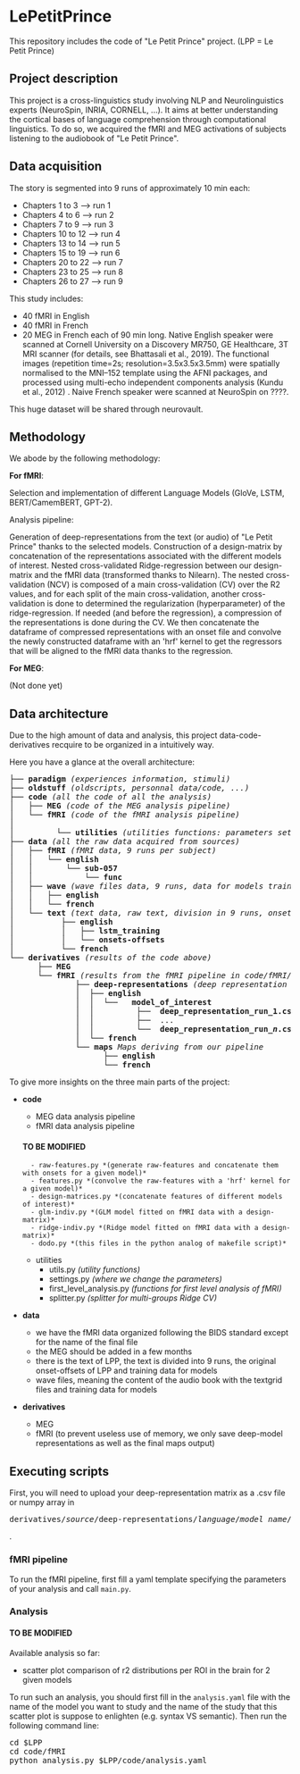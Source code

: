 # LePetitPrince


This repository includes the code of "Le Petit Prince" project.
(LPP = Le Petit Prince)



## Project description

This project is a cross-linguistics study involving NLP and Neurolinguistics experts (NeuroSpin, INRIA, CORNELL, ...).
It aims at better understanding the cortical bases of language comprehension through computational linguistics.
To do so, we acquired the fMRI and MEG activations of subjects listening to the audiobook of "Le Petit Prince".



## Data acquisition

The story is segmented into 9 runs of approximately 10 min each:
- Chapters 1 to 3 --> run 1
- Chapters 4 to 6 --> run 2
- Chapters 7 to 9 --> run 3
- Chapters 10 to 12 --> run 4
- Chapters 13 to 14 --> run 5
- Chapters 15 to 19 --> run 6
- Chapters 20 to 22 --> run 7
- Chapters 23 to 25 --> run 8
- Chapters 26 to 27 --> run 9


This study includes:
- 40 fMRI in English
- 40 fMRI in French
- 20 MEG in French
each of 90 min long.
Native English speaker were scanned at Cornell University on a Discovery MR750, GE Healthcare, 3T MRI scanner (for details, see Bhattasali et al., 2019). The functional images (repetition time=2s; resolution=3.5x3.5x3.5mm) were spatially normalised to the MNI–152 template using the AFNI packages, and processed using multi-echo independent components analysis (Kundu et al., 2012) .
Naive French speaker were scanned at NeuroSpin on ????.


This huge dataset will be shared through neurovault.


## Methodology

We abode by the following methodology:

**For fMRI**:

Selection and implementation of different Language Models (GloVe, LSTM, BERT/CamemBERT, GPT-2).

Analysis pipeline:

Generation of deep-representations from the text (or audio) of "Le Petit Prince" thanks to the selected models.
Construction of a design-matrix by concatenation of the representations associated with the different models of interest.
Nested cross-validated Ridge-regression between our design-matrix and the fMRI data (transformed thanks to Nilearn).
The nested cross-validation (NCV) is composed of a main cross-validation (CV) over the R2 values, and for each split of the main 
cross-validation, another cross-validation is done to determined the regularization (hyperparameter) of the ridge-regression.
If needed (and before the regression), a compression of the representations is done during the CV.
We then concatenate the dataframe of compressed representations with an onset file and convolve the newly constructed dataframe 
with an 'hrf' kernel to get the regressors that will be aligned to the fMRI data thanks to the regression.

**For MEG**:

(Not done yet)



## Data architecture

Due to the high amount of data and analysis, this project data-code-derivatives recquire to be organized in a intuitively way.

Here you have a glance at the overall architecture:

<pre>
├── <b>paradigm</b> <i>(experiences information, stimuli)</i>
├── <b>oldstuff</b> <i>(oldscripts, personnal data/code, ...)</i>
├── <b>code</b> <i>(all the code of all the analysis)</i>
│   ├── <b>MEG</b> <i>(code of the MEG analysis pipeline)</i>
│   └── <b>fMRI</b> <i>(code of the fMRI analysis pipeline)</i>
│
│         └── <b>utilities</b> <i>(utilities functions: parameters settings, splitter for CV, ...)</i>
├── <b>data</b> <i>(all the raw data acquired from sources)</i>
│   ├── <b>fMRI</b> <i>(fMRI data, 9 runs per subject)</i>
│   │   └── <b>english</b>
│   │       └── <b>sub-057</b>
│   │           └── <b>func</b>
│   ├── <b>wave</b> <i>(wave files data, 9 runs, data for models training)</i>
│   │   ├── <b>english</b>
│   │   └── <b>french</b>
│   └── <b>text</b> <i>(text data, raw text, division in 9 runs, onsets/offsets for each runs, data for models training)</i>
│          ├── <b>english</b>
│          │   ├── <b>lstm_training</b>
│          │   └── <b>onsets-offsets</b>
│          └── <b>french</b>
└── <b>derivatives</b> <i>(results of the code above)</i>
      ├── <b>MEG</b>
      └── <b>fMRI</b> <i>(results from the fMRI pipeline in code/fMRI/)</i>
              ├── <b>deep-representations</b> <i>(deep representation dataframes extracted from the models activity)</i>
              │  ├── <b>english</b>
              │  │  └──  <b> model_of_interest </b>
              │  │         ├── <b> deep_representation_run_1.csv </b>
              │  │         ├──  ...
              │  │         └── <b> deep_representation_run_<i>n</i>.csv </b>
              │  └── <b>french</b>
              └── <b>maps</b> <i>Maps deriving from our pipeline</i>
                    ├── <b>english</b>
                    └── <b>french</b>
</pre>

To give more insights on the three main parts of the project:

- **code**
    - MEG data analysis pipeline
    - fMRI data analysis pipeline
    #### TO BE MODIFIED
        - raw-features.py *(generate raw-features and concatenate them with onsets for a given model)*
        - features.py *(convolve the raw-features with a 'hrf' kernel for a given model)*
        - design-matrices.py *(concatenate features of different models of interest)*
        - glm-indiv.py *(GLM model fitted on fMRI data with a design-matrix)*
        - ridge-indiv.py *(Ridge model fitted on fMRI data with a design-matrix)*
        - dodo.py *(this files in the python analog of makefile script)*
    - utilities
        - utils.py *(utility functions)*
        - settings.py *(where we change the parameters)*
        - first_level_analysis.py *(functions for first level analysis of fMRI)*
        - splitter.py *(splitter for multi-groups Ridge CV)*

- **data**
    - we have the fMRI data organized following the BIDS standard except for the name of the final file
    - the MEG should be added in a few months
    - there is the text of LPP, the text is divided into 9 runs, the original onset-offsets of LPP and training data for models
    - wave files, meaning the content of the audio book with the textgrid files and training data for models

- **derivatives**
    - MEG
    - fMRI (to prevent useless use of memory, we only save deep-model representations as well as the final maps output)



## Executing scripts

First, you will need to upload your deep-representation matrix as a .csv file or numpy array in <pre>derivatives/<i>source</i>/deep-representations/<i>language</i>/<i>model_name</i>/</pre>.


### fMRI pipeline

To run the fMRI pipeline, first fill a yaml template specifying the parameters of your analysis and call `main.py`.


### Analysis


#### TO BE MODIFIED
Available analysis so far:
- scatter plot comparison of r2 distributions per ROI in the brain for 2 given models

To run such an analysis, you should first fill in the `analysis.yaml` file with the name of the model you want to study and the name of the study that this scatter plot is suppose to enlighten (e.g. syntax VS semantic).
Then run the following command line:

<pre>
cd $LPP
cd code/fMRI
python analysis.py $LPP/code/analysis.yaml
</pre>
